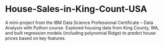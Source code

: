 # House-Sales-in-King-Count-USA
A mini-project from the IBM Data Science Professional Certificate – Data Analysis with Python course. Explored housing data from King County, WA, and built regression models (including polynomial Ridge) to predict house prices based on key features.
